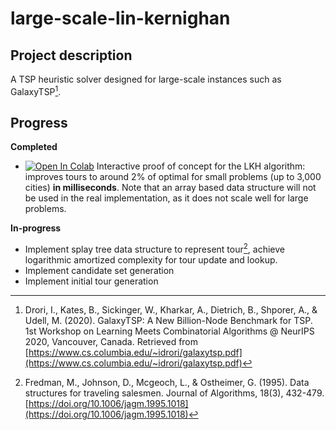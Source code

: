 # large-scale-lin-kernighan

## Project description

A TSP heuristic solver designed for large-scale instances such as GalaxyTSP[^1].

## Progress

**Completed**
- [![Open In Colab](https://colab.research.google.com/assets/colab-badge.svg)](https://colab.research.google.com/github/wigginno/large-scale-lin-kernighan/blob/main/toy_lkh.ipynb)
 Interactive proof of concept for the LKH algorithm: improves tours to around 2% of optimal for small problems (up to 3,000 cities) **in milliseconds**. Note that an array based data structure will not be used in the real implementation, as it does not scale well for large problems.

**In-progress**
- Implement splay tree data structure to represent tour[^2], achieve logarithmic amortized complexity for tour update and lookup.
- Implement candidate set generation
- Implement initial tour generation

[^1]: Drori, I., Kates, B., Sickinger, W., Kharkar, A., Dietrich, B., Shporer, A., & Udell, M. (2020). GalaxyTSP: A New Billion-Node Benchmark for TSP. 1st Workshop on Learning Meets Combinatorial Algorithms @ NeurIPS 2020, Vancouver, Canada. Retrieved from [https://www.cs.columbia.edu/~idrori/galaxytsp.pdf](https://www.cs.columbia.edu/~idrori/galaxytsp.pdf)

[^2]: Fredman, M., Johnson, D., Mcgeoch, L., & Ostheimer, G. (1995). Data structures for traveling salesmen. Journal of Algorithms, 18(3), 432-479. [https://doi.org/10.1006/jagm.1995.1018](https://doi.org/10.1006/jagm.1995.1018)
